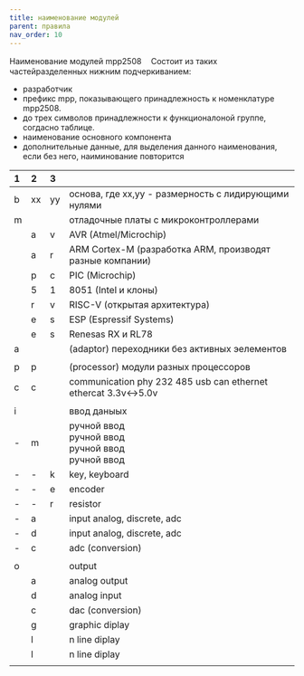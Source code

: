 ```yaml
---
title: наименование модулей
parent: правила
nav_order: 10
---
```

Наименование модулей mpp2508
ㅤСостоит из таких частейразделенных нижним подчеркиванием:
- разработчик
- префикс mpp, показывающего принадлежность к номенклатуре mpp2508.
- до трех символов принадлежности к функционалоной группе, согдасно таблице. 
- наименование основного компонента
- дополнительные данные, для выделения данного наименования, если без него, наиминование повторится

|1	|2	|3	|			|
|:--|:--|:--| :-------- |
|b	|xx	|yy	|основа, где xx,yy - размерность с лидирующими нулями						
|m	|	|	|отладочные платы с микроконтроллерами  							
| 	|a	|v	|AVR (Atmel/Microchip)	
| 	|a	|r	|ARM Cortex-M (разработка ARM, производят разные компании)	
| 	|p	|c	|PIC (Microchip)
| 	|5	|1	|8051 (Intel и клоны)	
| 	|r	|v	|RISC-V (открытая архитектура)
| 	|e	|s	|ESP (Espressif Systems)	
| 	|e	|s	|Renesas RX и RL78	
|a	|	|	|(adaptor) переходники  без активных эелементов						
|	|	|	|
|p	|p  |	|(processor) модули разных процессоров 								
|c	|c  |	|communication phy 232 485 usb can ethernet ethercat 3.3v<->5.0v	
|	|	|	|																	
|i	|	|	|ввод даныых														
|-	|m  |	|ручной ввод<br>ручной ввод<br>ручной ввод<br>ручной ввод<br>	
|-	|-	|k  |key, keyboard														
|-	|-	|e  |encoder															
|-	|-	|r  |resistor																	
|-	|a  |	|input analog, discrete, adc 												
|-	|d  |	|input analog, discrete, adc 												
|-	|c  |	|adc (conversion)															
|	|	|	|																			
|o	|	|	|output 															
|	|a	|	|analog output														
|	|d	|	|analog input														
|	|c	|	|dac (conversion)													
|	|g	|	|graphic diplay														
|	|l	|	|n line diplay														
|	|l	|	|n line diplay														
|	|	|	|						